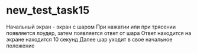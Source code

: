 # new_test_task15

Начальный экран - экран с шаром 
При нажатии или при трясении появляется лоудер, затем появляется ответ от шара 
Ответ находится на экране находится 10 секунд
Далее шар уходит в свое начальное положение
